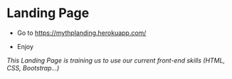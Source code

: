 # Landing Page

* Go to https://mythplanding.herokuapp.com/

* Enjoy

*This Landing Page is training us to use our current front-end skills (HTML, CSS, Bootstrap...)* 
